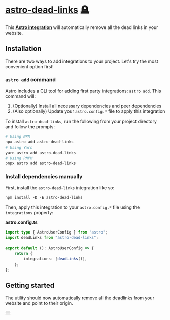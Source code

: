 # [astro-dead-links] 🪦

This **[Astro integration][astro-integration]** will automatically remove all
the dead links in your website.

## Installation

There are two ways to add integrations to your project. Let's try the most
convenient option first!

### `astro add` command

Astro includes a CLI tool for adding first party integrations: `astro add`. This
command will:

1. (Optionally) Install all necessary dependencies and peer dependencies
2. (Also optionally) Update your `astro.config.*` file to apply this integration

To install `astro-dead-links`, run the following from your project directory and
follow the prompts:

```sh
# Using NPM
npx astro add astro-dead-links
# Using Yarn
yarn astro add astro-dead-links
# Using PNPM
pnpx astro add astro-dead-links
```

### Install dependencies manually

First, install the `astro-dead-links` integration like so:

```
npm install -D -E astro-dead-links
```

Then, apply this integration to your `astro.config.*` file using the
`integrations` property:

**astro.config.ts**

```ts
import type { AstroUserConfig } from "astro";
import deadLinks from "astro-dead-links";

export default (): AstroUserConfig => {
	return {
		integrations: [deadLinks()],
	};
};
```

## Getting started

The utility should now automatically remove all the deadlinks from your website
and point to their origin.

[astro-dead-links]: https://npmjs.org/astro-dead-links
[astro-integration]: https://docs.astro.build/en/guides/integrations-guide/

[![Built with lightrix/npm](https://raw.githubusercontent.com/lightrix/npm/29746a0f4dd9afe481b0dc5ed0f01b989032d577/.github/img/favicon-16x16.png)](https://github.com/lightrix/npm)
